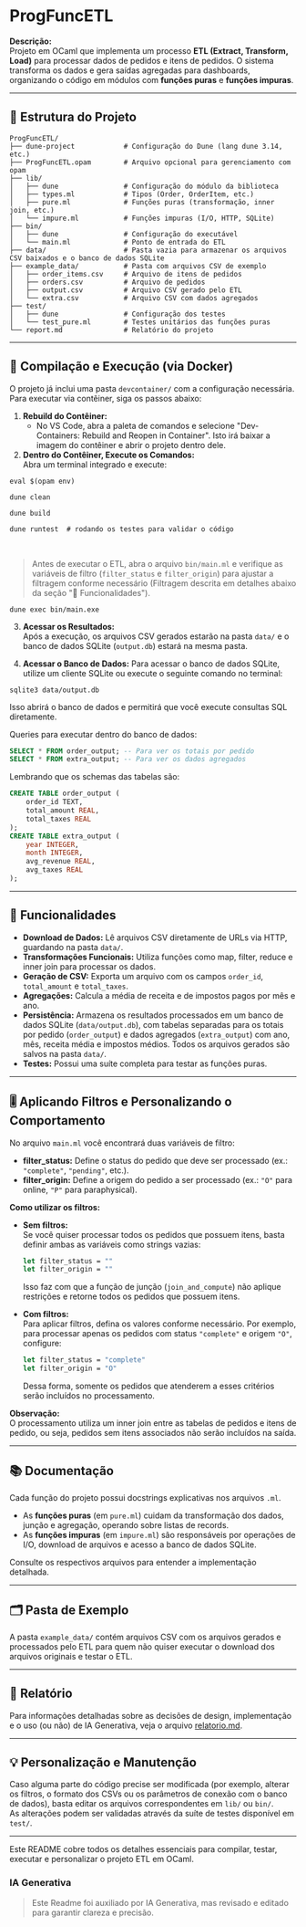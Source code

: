 # ProgFuncETL

**Descrição:**  
Projeto em OCaml que implementa um processo **ETL (Extract, Transform, Load)** para processar dados de pedidos e itens de pedidos. O sistema transforma os dados e gera saídas agregadas para dashboards, organizando o código em módulos com **funções puras** e **funções impuras**.

---

## 📁 Estrutura do Projeto

```
ProgFuncETL/
├── dune-project            # Configuração do Dune (lang dune 3.14, etc.)
├── ProgFuncETL.opam        # Arquivo opcional para gerenciamento com opam
├── lib/
│   ├── dune                # Configuração do módulo da biblioteca
│   ├── types.ml            # Tipos (Order, OrderItem, etc.)
│   ├── pure.ml             # Funções puras (transformação, inner join, etc.)
│   └── impure.ml           # Funções impuras (I/O, HTTP, SQLite)
├── bin/
│   ├── dune                # Configuração do executável
│   └── main.ml             # Ponto de entrada do ETL
├── data/                   # Pasta vazia para armazenar os arquivos CSV baixados e o banco de dados SQLite
├── example_data/           # Pasta com arquivos CSV de exemplo
│   ├── order_items.csv     # Arquivo de itens de pedidos
│   ├── orders.csv          # Arquivo de pedidos
│   ├── output.csv          # Arquivo CSV gerado pelo ETL
│   └── extra.csv           # Arquivo CSV com dados agregados
├── test/
│   ├── dune                # Configuração dos testes
│   └── test_pure.ml        # Testes unitários das funções puras
└── report.md               # Relatório do projeto
```

---

## 🔧 Compilação e Execução (via Docker)

O projeto já inclui uma pasta `devcontainer/` com a configuração necessária. Para executar via contêiner, siga os passos abaixo:

1. **Rebuild do Contêiner:**  
   - No VS Code, abra a paleta de comandos e selecione "Dev-Containers: Rebuild and Reopen in Container". Isto irá baixar a imagem do contêiner e abrir o projeto dentro dele.
2. **Dentro do Contêiner, Execute os Comandos:**  
   Abra um terminal integrado e execute:
```
eval $(opam env)
```
```
dune clean
```
```
dune build
```
```
dune runtest  # rodando os testes para validar o código
```
<br>

> Antes de executar o ETL, abra o arquivo `bin/main.ml` e verifique as variáveis de filtro (`filter_status` e `filter_origin`) para ajustar a filtragem conforme necessário (Filtragem descrita em detalhes abaixo da seção "🚀 Funcionalidades").


```
dune exec bin/main.exe
```
3. **Acessar os Resultados:**  
   Após a execução, os arquivos CSV gerados estarão na pasta `data/` e o banco de dados SQLite (`output.db`) estará na mesma pasta.

4. **Acessar o Banco de Dados:**
    Para acessar o banco de dados SQLite, utilize um cliente SQLite ou execute o seguinte comando no terminal:
  ```
  sqlite3 data/output.db
  ```
   Isso abrirá o banco de dados e permitirá que você execute consultas SQL diretamente.
   
   Queries para executar dentro do banco de dados:
   ```sql
   SELECT * FROM order_output; -- Para ver os totais por pedido
   SELECT * FROM extra_output; -- Para ver os dados agregados
   ```
   Lembrando que os schemas das tabelas são:
  ```sql
  CREATE TABLE order_output (
      order_id TEXT,
      total_amount REAL,
      total_taxes REAL
  );
  CREATE TABLE extra_output (
      year INTEGER,
      month INTEGER,
      avg_revenue REAL,
      avg_taxes REAL
  );
  ```

---

## 🚀 Funcionalidades

- **Download de Dados:** Lê arquivos CSV diretamente de URLs via HTTP, guardando na pasta `data/`.
- **Transformações Funcionais:** Utiliza funções como map, filter, reduce e inner join para processar os dados.
- **Geração de CSV:** Exporta um arquivo com os campos `order_id`, `total_amount` e `total_taxes`.
- **Agregações:** Calcula a média de receita e de impostos pagos por mês e ano.
- **Persistência:** Armazena os resultados processados em um banco de dados SQLite (`data/output.db`), com tabelas separadas para os totais por pedido (`order_output`) e dados agregados (`extra_output`) com ano, mês, receita média e impostos médios. Todos os arquivos gerados são salvos na pasta `data/`.
- **Testes:** Possui uma suíte completa para testar as funções puras.

---

## 🎚️ Aplicando Filtros e Personalizando o Comportamento

No arquivo `main.ml` você encontrará duas variáveis de filtro:

- **filter_status:** Define o status do pedido que deve ser processado (ex.: `"complete"`, `"pending"`, etc.).
- **filter_origin:** Define a origem do pedido a ser processado (ex.: `"O"` para online, `"P"` para paraphysical).

**Como utilizar os filtros:**

- **Sem filtros:**  
  Se você quiser processar todos os pedidos que possuem itens, basta definir ambas as variáveis como strings vazias:
  ```ocaml
  let filter_status = ""
  let filter_origin = ""
  ```

  Isso faz com que a função de junção (`join_and_compute`) não aplique restrições e retorne todos os pedidos que possuem itens.

- **Com filtros:**  
  Para aplicar filtros, defina os valores conforme necessário. Por exemplo, para processar apenas os pedidos com status `"complete"` e origem `"O"`, configure:
  ```ocaml
  let filter_status = "complete"
  let filter_origin = "O"
  ```

  Dessa forma, somente os pedidos que atenderem a esses critérios serão incluídos no processamento.

**Observação:**  
O processamento utiliza um inner join entre as tabelas de pedidos e itens de pedido, ou seja, pedidos sem itens associados não serão incluídos na saída.

---

## 📚 Documentação

Cada função do projeto possui docstrings explicativas nos arquivos `.ml`.  
- As **funções puras** (em `pure.ml`) cuidam da transformação dos dados, junção e agregação, operando sobre listas de records.  
- As **funções impuras** (em `impure.ml`) são responsáveis por operações de I/O, download de arquivos e acesso a banco de dados SQLite.

Consulte os respectivos arquivos para entender a implementação detalhada.


---

## 🗂️ Pasta de Exemplo
A pasta `example_data/` contém arquivos CSV com os arquivos gerados e processados pelo ETL para quem não quiser executar o download dos arquivos originais e testar o ETL.

---

## 📑 Relatório

Para informações detalhadas sobre as decisões de design, implementação e o uso (ou não) de IA Generativa, veja o arquivo [relatorio.md](relatorio.md).

---

## 💡 Personalização e Manutenção

Caso alguma parte do código precise ser modificada (por exemplo, alterar os filtros, o formato dos CSVs ou os parâmetros de conexão com o banco de dados), basta editar os arquivos correspondentes em `lib/` ou `bin/`.  
As alterações podem ser validadas através da suíte de testes disponível em `test/`.

---

Este README cobre todos os detalhes essenciais para compilar, testar, executar e personalizar o projeto ETL em OCaml.

### IA Generativa
> Este Readme foi auxiliado por IA Generativa, mas revisado e editado para garantir clareza e precisão.
